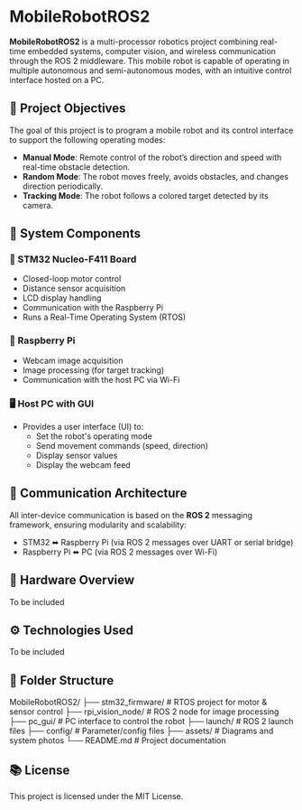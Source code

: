 # MobileRobotROS2

**MobileRobotROS2** is a multi-processor robotics project combining real-time embedded systems, computer vision, and wireless communication through the ROS 2 middleware. This mobile robot is capable of operating in multiple autonomous and semi-autonomous modes, with an intuitive control interface hosted on a PC.

## 📌 Project Objectives

The goal of this project is to program a mobile robot and its control interface to support the following operating modes:

- **Manual Mode**: Remote control of the robot’s direction and speed with real-time obstacle detection.
- **Random Mode**: The robot moves freely, avoids obstacles, and changes direction periodically.
- **Tracking Mode**: The robot follows a colored target detected by its camera.

## 🧩 System Components

### 🔧 STM32 Nucleo-F411 Board
- Closed-loop motor control
- Distance sensor acquisition
- LCD display handling
- Communication with the Raspberry Pi
- Runs a Real-Time Operating System (RTOS)

### 🍓 Raspberry Pi
- Webcam image acquisition
- Image processing (for target tracking)
- Communication with the host PC via Wi-Fi

### 🖥️ Host PC with GUI
- Provides a user interface (UI) to:
  - Set the robot's operating mode
  - Send movement commands (speed, direction)
  - Display sensor values
  - Display the webcam feed

## 🔄 Communication Architecture

All inter-device communication is based on the **ROS 2** messaging framework, ensuring modularity and scalability:

- STM32 ⬌ Raspberry Pi (via ROS 2 messages over UART or serial bridge)
- Raspberry Pi ⬌ PC (via ROS 2 messages over Wi-Fi)

## 📸 Hardware Overview

To be included

## ⚙️ Technologies Used

To be included

## 📁 Folder Structure

MobileRobotROS2/
├── stm32_firmware/ # RTOS project for motor & sensor control
├── rpi_vision_node/ # ROS 2 node for image processing
├── pc_gui/ # PC interface to control the robot
├── launch/ # ROS 2 launch files
├── config/ # Parameter/config files
├── assets/ # Diagrams and system photos
└── README.md # Project documentation

## 📚 License

This project is licensed under the MIT License.
